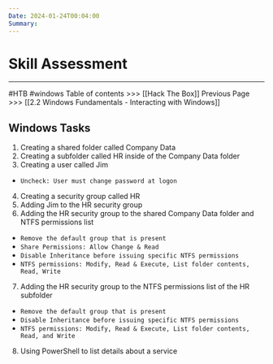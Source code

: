 ```yaml
---
Date: 2024-01-24T00:04:00
Summary:
---
```

# Skill Assessment
---

#HTB #windows 
Table of contents >>> [[Hack The Box]]
Previous Page >>> [[2.2 Windows Fundamentals - Interacting with Windows]]

## Windows Tasks
1. Creating a shared folder called Company Data
2. Creating a subfolder called HR inside of the Company Data folder
3. Creating a user called Jim
- `Uncheck: User must change password at logon`

4. Creating a security group called HR
5. Adding Jim to the HR security group
6. Adding the HR security group to the shared Company Data folder and NTFS permissions list
- `Remove the default group that is present`
- `Share Permissions: Allow Change & Read`
- `Disable Inheritance before issuing specific NTFS permissions`
- `NTFS permissions: Modify, Read & Execute, List folder contents, Read, Write`

7. Adding the HR security group to the NTFS permissions list of the HR subfolder
- `Remove the default group that is present`
- `Disable Inheritance before issuing specific NTFS permissions`
- `NTFS permissions: Modify, Read & Execute, List folder contents, Read, and Write`

8. Using PowerShell to list details about a service